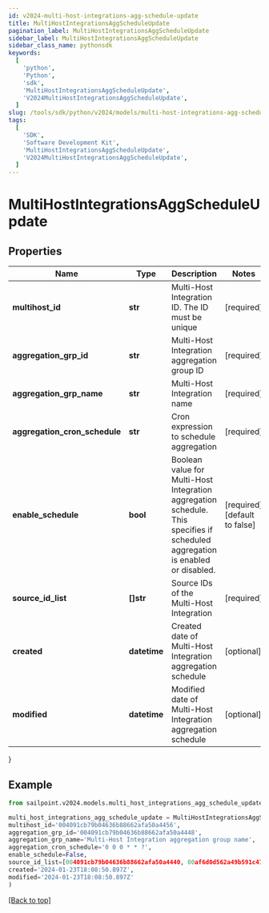 ```yaml
---
id: v2024-multi-host-integrations-agg-schedule-update
title: MultiHostIntegrationsAggScheduleUpdate
pagination_label: MultiHostIntegrationsAggScheduleUpdate
sidebar_label: MultiHostIntegrationsAggScheduleUpdate
sidebar_class_name: pythonsdk
keywords:
  [
    'python',
    'Python',
    'sdk',
    'MultiHostIntegrationsAggScheduleUpdate',
    'V2024MultiHostIntegrationsAggScheduleUpdate',
  ]
slug: /tools/sdk/python/v2024/models/multi-host-integrations-agg-schedule-update
tags:
  [
    'SDK',
    'Software Development Kit',
    'MultiHostIntegrationsAggScheduleUpdate',
    'V2024MultiHostIntegrationsAggScheduleUpdate',
  ]
---
```


# MultiHostIntegrationsAggScheduleUpdate

## Properties

| Name | Type | Description | Notes |
| --- | --- | --- | --- |
| **multihost_id** | **str** | Multi-Host Integration ID. The ID must be unique | [required] |
| **aggregation_grp_id** | **str** | Multi-Host Integration aggregation group ID | [required] |
| **aggregation_grp_name** | **str** | Multi-Host Integration name | [required] |
| **aggregation_cron_schedule** | **str** | Cron expression to schedule aggregation | [required] |
| **enable_schedule** | **bool** | Boolean value for Multi-Host Integration aggregation schedule. This specifies if scheduled aggregation is enabled or disabled. | [required][default to false] |
| **source_id_list** | **[]str** | Source IDs of the Multi-Host Integration | [required] |
| **created** | **datetime** | Created date of Multi-Host Integration aggregation schedule | [optional] |
| **modified** | **datetime** | Modified date of Multi-Host Integration aggregation schedule | [optional] |

}

## Example

```python
from sailpoint.v2024.models.multi_host_integrations_agg_schedule_update import MultiHostIntegrationsAggScheduleUpdate

multi_host_integrations_agg_schedule_update = MultiHostIntegrationsAggScheduleUpdate(
multihost_id='004091cb79b04636b88662afa50a4456',
aggregation_grp_id='004091cb79b04636b88662afa50a4448',
aggregation_grp_name='Multi-Host Integration aggregation group name',
aggregation_cron_schedule='0 0 0 * * ?',
enable_schedule=False,
source_id_list=[004091cb79b04636b88662afa50a4440, 00af6d0d562a49b591c47be908740542],
created='2024-01-23T18:08:50.897Z',
modified='2024-01-23T18:08:50.897Z'
)

```

[[Back to top]](#)
